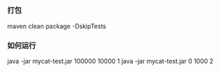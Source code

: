 ## 

### 打包

maven clean package -DskipTests

### 如何运行
java -jar mycat-test.jar 100000 10000 1
java -jar mycat-test.jar 0 1000 2